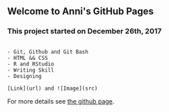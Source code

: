## Welcome to Anni's GitHub Pages

### This project started on December 26th, 2017

```Tools

- Git, Github and Git Bash
- HTML && CSS
- R and RStudio
- Writing Skill
- Designing

[Link](url) and ![Image](src)
```

For more details see [the github page](https://yan530.github.io).
